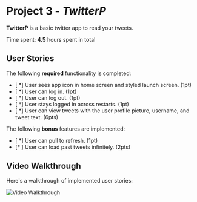# Project 3 - *TwitterP*

**TwitterP** is a basic twitter app to read your tweets.

Time spent: **4.5** hours spent in total

## User Stories

The following **required** functionality is completed:

- [ *] User sees app icon in home screen and styled launch screen. (1pt)
- [ *] User can log in. (1pt)
- [ *] User can log out. (1pt)
- [ *] User stays logged in across restarts. (1pt)
- [ *] User can view tweets with the user profile picture, username, and tweet text. (6pts)

The following **bonus** features are implemented:

- [ *] User can pull to refresh. (1pt)
- [* ] User can load past tweets infinitely. (2pts)

## Video Walkthrough

Here's a walkthrough of implemented user stories:

<img src='http://i.imgur.com/link/to/your/gif/file.gif' title='Video Walkthrough' width='' alt='Video Walkthrough' />

